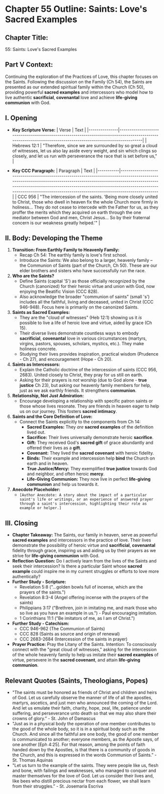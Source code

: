 # Chapter 55 Outline: Saints: Love's Sacred Examples

## Chapter Title:
55: Saints: Love's Sacred Examples

## Part V Context:
Continuing the exploration of the Practices of Love, this chapter focuses on the Saints. Following the discussion on the Family (Ch 54), the Saints are presented as our extended spiritual family within the Church (Ch 50), providing powerful **sacred examples** and intercessors who model how to live authentic **sacrificial**, **covenantal** love and achieve **life-giving communion** with God.

## I. Opening

*   **Key Scripture Verse:**
    | Verse         | Text                                                                                                                                                           |
    |---------------|----------------------------------------------------------------------------------------------------------------------------------------------------------------|
    | Hebrews 12:1  | "Therefore, since we are surrounded by so great a cloud of witnesses, let us also lay aside every weight, and sin which clings so closely, and let us run with perseverance the race that is set before us," |

*   **Key CCC Paragraph:**
    | Paragraph | Text                                                                                                                                                                                                                                                                                                                      |
    |-----------|---------------------------------------------------------------------------------------------------------------------------------------------------------------------------------------------------------------------------------------------------------------------------------------------------------------------------|
    | CCC 956   | "The intercession of the saints. 'Being more closely united to Christ, those who dwell in heaven fix the whole Church more firmly in holiness... They do not cease to intercede with the Father for us, as they proffer the merits which they acquired on earth through the one mediator between God and men, Christ Jesus... So by their fraternal concern is our weakness greatly helped.'" |

## II. Body: Developing the Theme

1.  **Transition: From Earthly Family to Heavenly Family:**
    *   Recap Ch 54: The earthly family is love's first school.
    *   Introduce the Saints: We also belong to a larger, heavenly family – the Communion of Saints (part of the Church, Ch 50). These are our elder brothers and sisters who have successfully run the race.
2.  **Who are the Saints?**
    *   Define Saints (capital 'S') as those officially recognized by the Church (canonized) for their heroic virtue and union with God, now enjoying the Beatific Vision (CCC 828).
    *   Also acknowledge the broader "communion of saints" (small 's') includes all the faithful, living and deceased, united in Christ (CCC 946-948). Focus here is primarily on the canonized Saints.
3.  **Saints as Sacred Examples:**
    *   They are the "cloud of witnesses" (Heb 12:1) showing us it *is* possible to live a life of heroic love and virtue, aided by grace (Ch 15).
    *   Their diverse lives demonstrate countless ways to embody **sacrificial**, **covenantal** love in various circumstances (martyrs, virgins, pastors, spouses, scholars, mystics, etc.). They make holiness concrete.
    *   Studying their lives provides inspiration, practical wisdom (Prudence - Ch 27), and encouragement (Hope - Ch 20).
4.  **Saints as Intercessors:**
    *   Explain the Catholic doctrine of the intercession of saints (CCC 956, 2683). United closely to Christ, they pray for us still on earth.
    *   Asking for their prayers is *not* worship (due to God alone - **true justice** Ch 23), but asking our heavenly family members for help, just as we ask earthly friends. It strengthens **communion**.
5.  **Relationship, Not Just Admiration:**
    *   Encourage developing a relationship with specific patron saints or those whose lives resonate. They are friends in heaven eager to help us on our journey. This fosters **sacred intimacy**.
6.  **Saints and the Core Definition of Love:**
    *   Connect the Saints explicitly to the components from Ch 14:
        *   **Sacred Examples:** They *are* **sacred examples** of the definition lived out.
        *   **Sacrifice:** Their lives universally demonstrate heroic **sacrifice**.
        *   **Gift:** They received God's **sacred gift** of grace abundantly and offered their lives as a **gift**.
        *   **Covenant:** They lived the **sacred covenant** with heroic fidelity.
        *   **Binds:** Their example and intercession help **bind** the Church on earth and in heaven.
        *   **True Justice/Mercy:** They exemplified **true justice** towards God and neighbor, and often heroic **mercy**.
        *   **Life-Giving Communion:** They now live in perfect **life-giving communion** and help us towards it.
7.  **Anecdote Placeholder:**
    *   `[Author Anecdote: A story about the impact of a particular saint's life or writings, or an experience of answered prayer through a saint's intercession, highlighting their role as example or helper.]`

## III. Closing

*   **Chapter Takeaway:** The Saints, our family in heaven, serve as powerful **sacred examples** and intercessors in the practice of love. Their lives demonstrate the possibility of heroic virtue and **sacrificial**, **covenantal** fidelity through grace, inspiring us and aiding us by their prayers as we strive for **life-giving communion** with God.
*   **Reflection Question:** Do I actively learn from the lives of the Saints and seek their intercession? Is there a particular Saint whose **sacred example** could inspire me in my current struggles or efforts to love more authentically?
*   **Further Study - Scripture:**
    *   Revelation 5:8 ("...golden bowls full of incense, which are the prayers of the saints.")
    *   Revelation 8:3-4 (Angel offering incense with the prayers of the saints)
    *   Philippians 3:17 ("Brethren, join in imitating me, and mark those who so live as you have an example in us.") - Paul encouraging imitation.
    *   1 Corinthians 11:1 ("Be imitators of me, as I am of Christ.")
*   **Further Study - Catechism:**
    *   CCC 946-962 (The Communion of Saints)
    *   CCC 828 (Saints as source and origin of renewal)
    *   CCC 2683-2684 (Intercession of the saints in prayer)
*   **Prayer Practice:** Pray the Litany of the Saints. Intention: To consciously connect with the "great cloud of witnesses," asking for the intercession of the whole heavenly family to help us imitate their **sacred examples** of virtue, persevere in the **sacred covenant**, and attain **life-giving communion**.

## Relevant Quotes (Saints, Theologians, Popes)
*   "The saints must be honored as friends of Christ and children and heirs of God. Let us carefully observe the manner of life of all the apostles, martyrs, ascetics, and just men who announced the coming of the Lord. And let us emulate their faith, charity, hope, zeal, life, patience under suffering, and perseverance unto death so that we may also share their crowns of glory.” - St. John of Damascus
*   "Just as in a physical body the operation of one member contributes to the good of the whole body, so it is in a spiritual body such as the Church. And since all the faithful are one body, the good of one member is communicated to another; everyone members, as the Apostle says, of one another [Eph 4:25]. For that reason, among the points of faith handed down by the Apostles, is that there is a community of goods in the Church, and this is expressed in the words Communion of Saints.” - St. Thomas Aquinas
*   "Let us turn to the example of the saints. They were people like us, flesh and bone, with failings and weaknesses, who managed to conquer and master themselves for the love of God. Let us consider their lives and, like bees who distill precious nectar from each flower, we shall learn from their struggles.” - St. Josemaria Escriva
